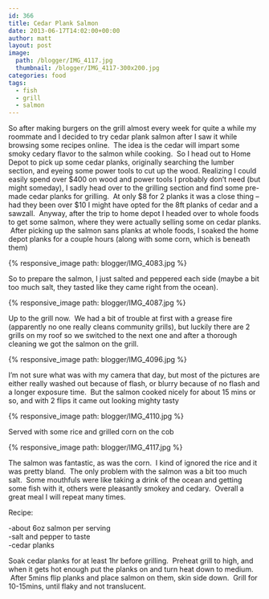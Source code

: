 ```yaml
---
id: 366
title: Cedar Plank Salmon
date: 2013-06-17T14:02:00+00:00
author: matt
layout: post
image: 
  path: /blogger/IMG_4117.jpg
  thumbnail: /blogger/IMG_4117-300x200.jpg
categories: food
tags:
  - fish
  - grill
  - salmon
---
```

So after making burgers on the grill almost every week for quite a while my roommate and I decided to try cedar plank salmon after I saw it while browsing some recipes online. &nbsp;The idea is the cedar will impart some smoky cedary flavor to the salmon while cooking. &nbsp;So I head out to Home Depot to pick up some cedar planks, originally searching the lumber section, and eyeing some power tools to cut up the wood. Realizing I could easily spend over $400 on wood and power tools I probably don&#8217;t need (but might someday), I sadly head over to the grilling section and find some pre-made cedar planks for grilling. &nbsp;At only $8 for 2 planks it was a close thing &#8211; had they been over $10 I might have opted for the 8ft planks of cedar and a sawzall. &nbsp;Anyway, after the trip to home depot I headed over to whole foods to get some salmon, where they were actually selling some on cedar planks. &nbsp;After picking up the salmon sans planks at whole foods, I soaked the home depot planks for a couple hours (along with some corn, which is beneath them)


{% responsive_image path: blogger/IMG_4083.jpg %}



  So to prepare the salmon, I just salted and peppered each side (maybe a bit too much salt, they tasted like they came right from the ocean).



{% responsive_image path: blogger/IMG_4087.jpg %}



  Up to the grill now. &nbsp;We had a bit of trouble at first with a grease fire (apparently no one really cleans community grills), but luckily there are 2 grills on my roof so we switched to the next one and after a thorough cleaning we got the salmon on the grill.



{% responsive_image path: blogger/IMG_4096.jpg %}



  I&#8217;m not sure what was with my camera that day, but most of the pictures are either really washed out because of flash, or blurry because of no flash and a longer exposure time. &nbsp;But the salmon cooked nicely for about 15 mins or so, and with 2 flips it came out looking mighty tasty



{% responsive_image path: blogger/IMG_4110.jpg %}



  Served with some rice and grilled corn on the cob



{% responsive_image path: blogger/IMG_4117.jpg %}



  The salmon was fantastic, as was the corn. &nbsp;I kind of ignored the rice and it was pretty bland. &nbsp;The only problem with the salmon was a bit too much salt. &nbsp;Some mouthfuls were like taking a drink of the ocean and getting some fish with it, others were pleasantly smokey and cedary. &nbsp;Overall a great meal I will repeat many times.



Recipe:

-about 6oz salmon per serving  
-salt and pepper to taste  
-cedar planks

Soak cedar planks for at least 1hr before grilling. &nbsp;Preheat grill to high, and when it gets hot enough put the planks on and turn heat down to medium. &nbsp;After 5mins flip planks and place salmon on them, skin side down. &nbsp;Grill for 10-15mins, until flaky and not translucent.
